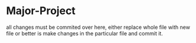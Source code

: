 # Major-Project
all changes must be commited over here, either replace whole file with new file or better is make changes in the particular file and commit it.
